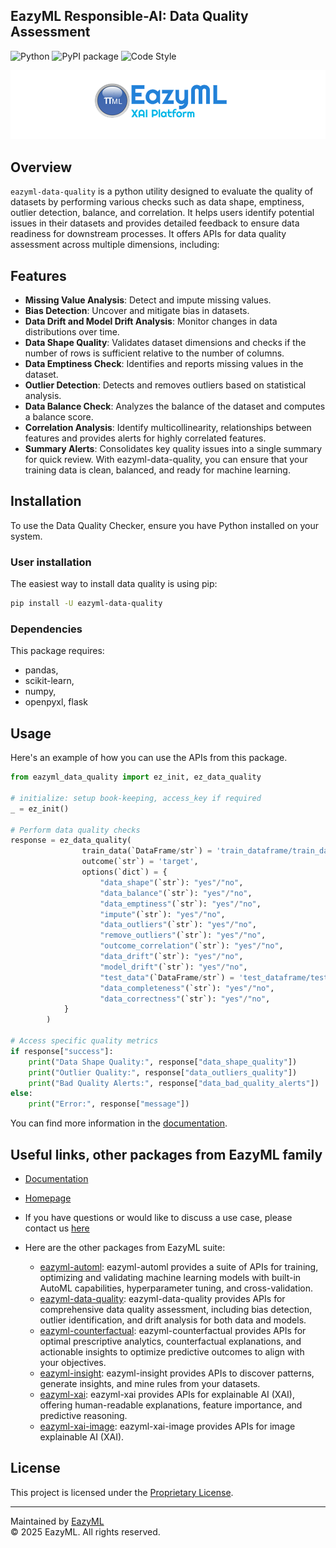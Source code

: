 ## EazyML Responsible-AI: Data Quality Assessment
![Python](https://img.shields.io/badge/python-3.7%20%7C%203.8%20%7C%203.9%20%7C%203.10%20%7C%203.11%20%7C%203.12-blue)  ![PyPI package](https://img.shields.io/badge/pypi%20package-0.0.29-brightgreen) ![Code Style](https://img.shields.io/badge/code%20style-black-black)

![EazyML](https://github.com/EazyML/eazyml-docs/raw/refs/heads/master/EazyML_logo.png)

## Overview
`eazyml-data-quality` is a python utility designed to evaluate the quality of datasets by performing various checks such as data shape, emptiness, outlier detection, balance, and correlation. It helps users identify potential issues in their datasets and provides detailed feedback to ensure data readiness for downstream processes.
It offers APIs for data quality assessment across multiple dimensions, including:

## Features
- **Missing Value Analysis**: Detect and impute missing values.
- **Bias Detection**: Uncover and mitigate bias in datasets.
- **Data Drift and Model Drift Analysis**: Monitor changes in data distributions over time.
- **Data Shape Quality**: Validates dataset dimensions and checks if the number of rows is sufficient relative to the number of columns.
- **Data Emptiness Check**: Identifies and reports missing values in the dataset.
- **Outlier Detection**: Detects and removes outliers based on statistical analysis.
- **Data Balance Check**: Analyzes the balance of the dataset and computes a balance score.
- **Correlation Analysis**: Identify multicollinearity, relationships between features and provides alerts for highly correlated features.
- **Summary Alerts**: Consolidates key quality issues into a single summary for quick review.
With eazyml-data-quality, you can ensure that your training data is clean, balanced, and ready for machine learning.

## Installation
To use the Data Quality Checker, ensure you have Python installed on your system.
### User installation
The easiest way to install data quality is using pip:
```bash
pip install -U eazyml-data-quality
```
### Dependencies
This package requires:
- pandas,
- scikit-learn,
- numpy,
- openpyxl,
flask

## Usage
Here's an example of how you can use the APIs from this package.
```python
from eazyml_data_quality import ez_init, ez_data_quality

# initialize: setup book-keeping, access_key if required 
_ = ez_init()

# Perform data quality checks
response = ez_data_quality(
                train_data(`DataFrame/str`) = 'train_dataframe/train_data_path',
                outcome(`str`) = 'target',
                options(`dict`) = {
                    "data_shape"(`str`): "yes"/"no",
                    "data_balance"(`str`): "yes"/"no",
                    "data_emptiness"(`str`): "yes"/"no",
                    "impute"(`str`): "yes"/"no",
                    "data_outliers"(`str`): "yes"/"no",
                    "remove_outliers"(`str`): "yes"/"no",
                    "outcome_correlation"(`str`): "yes"/"no",
                    "data_drift"(`str`): "yes"/"no",
                    "model_drift"(`str`): "yes"/"no",
                    "test_data"(`DataFrame/str`) = 'test_dataframe/test_data_path',
                    "data_completeness"(`str`): "yes"/"no",
                    "data_correctness"(`str`): "yes"/"no",
            }
        )

# Access specific quality metrics
if response["success"]:
    print("Data Shape Quality:", response["data_shape_quality"])
    print("Outlier Quality:", response["data_outliers_quality"])
    print("Bad Quality Alerts:", response["data_bad_quality_alerts"])
else:
    print("Error:", response["message"])
```
You can find more information in the [documentation](https://eazyml.readthedocs.io/en/latest/packages/eazyml_data_quality.html).


## Useful links, other packages from EazyML family
- [Documentation](https://docs.eazyml.com)
- [Homepage](https://eazyml.com)
- If you have questions or would like to discuss a use case, please contact us [here](https://eazyml.com/trust-in-ai)
- Here are the other packages from EazyML suite:

    - [eazyml-automl](https://pypi.org/project/eazyml-automl/): eazyml-automl provides a suite of APIs for training, optimizing and validating machine learning models with built-in AutoML capabilities, hyperparameter tuning, and cross-validation.
    - [eazyml-data-quality](https://pypi.org/project/eazyml-data-quality/): eazyml-data-quality provides APIs for comprehensive data quality assessment, including bias detection, outlier identification, and drift analysis for both data and models.
    - [eazyml-counterfactual](https://pypi.org/project/eazyml-counterfactual/): eazyml-counterfactual provides APIs for optimal prescriptive analytics, counterfactual explanations, and actionable insights to optimize predictive outcomes to align with your objectives.
    - [eazyml-insight](https://pypi.org/project/eazyml-insight/): eazyml-insight provides APIs to discover patterns, generate insights, and mine rules from your datasets.
    - [eazyml-xai](https://pypi.org/project/eazyml-xai/): eazyml-xai provides APIs for explainable AI (XAI), offering human-readable explanations, feature importance, and predictive reasoning.
    - [eazyml-xai-image](https://pypi.org/project/eazyml-xai-image/): eazyml-xai-image provides APIs for image explainable AI (XAI).

## License
This project is licensed under the [Proprietary License](https://github.com/EazyML/eazyml-docs/blob/master/LICENSE).

---

Maintained by [EazyML](https://eazyml.com)  
© 2025 EazyML. All rights reserved.
